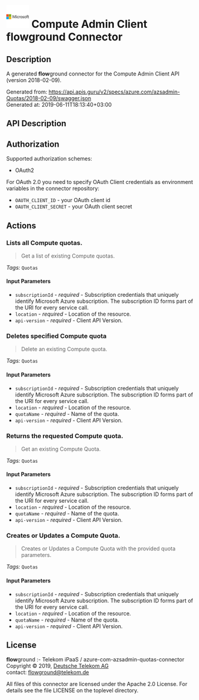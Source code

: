 # ![LOGO](logo.png) Compute Admin Client **flow**ground Connector

## Description

A generated **flow**ground connector for the Compute Admin Client API (version 2018-02-09).

Generated from: https://api.apis.guru/v2/specs/azure.com/azsadmin-Quotas/2018-02-09/swagger.json<br/>
Generated at: 2019-06-11T18:13:40+03:00

## API Description



## Authorization

Supported authorization schemes:
- OAuth2

For OAuth 2.0 you need to specify OAuth Client credentials as environment variables in the connector repository:
* `OAUTH_CLIENT_ID` - your OAuth client id
* `OAUTH_CLIENT_SECRET` - your OAuth client secret

## Actions

### Lists all Compute quotas.

> Get a list of existing Compute quotas.

*Tags:* `Quotas`

#### Input Parameters
* `subscriptionId` - _required_ - Subscription credentials that uniquely identify Microsoft Azure subscription. The subscription ID forms part of the URI for every service call.
* `location` - _required_ - Location of the resource.
* `api-version` - _required_ - Client API Version.

### Deletes specified Compute quota

> Delete an existing Compute quota.

*Tags:* `Quotas`

#### Input Parameters
* `subscriptionId` - _required_ - Subscription credentials that uniquely identify Microsoft Azure subscription. The subscription ID forms part of the URI for every service call.
* `location` - _required_ - Location of the resource.
* `quotaName` - _required_ - Name of the quota.
* `api-version` - _required_ - Client API Version.

### Returns the requested Compute quota.

> Get an existing Compute Quota.

*Tags:* `Quotas`

#### Input Parameters
* `subscriptionId` - _required_ - Subscription credentials that uniquely identify Microsoft Azure subscription. The subscription ID forms part of the URI for every service call.
* `location` - _required_ - Location of the resource.
* `quotaName` - _required_ - Name of the quota.
* `api-version` - _required_ - Client API Version.

### Creates or Updates a Compute Quota.

> Creates or Updates a Compute Quota with the provided quota parameters.

*Tags:* `Quotas`

#### Input Parameters
* `subscriptionId` - _required_ - Subscription credentials that uniquely identify Microsoft Azure subscription. The subscription ID forms part of the URI for every service call.
* `location` - _required_ - Location of the resource.
* `quotaName` - _required_ - Name of the quota.
* `api-version` - _required_ - Client API Version.

## License

**flow**ground :- Telekom iPaaS / azure-com-azsadmin-quotas-connector<br/>
Copyright © 2019, [Deutsche Telekom AG](https://www.telekom.de)<br/>
contact: flowground@telekom.de

All files of this connector are licensed under the Apache 2.0 License. For details
see the file LICENSE on the toplevel directory.
